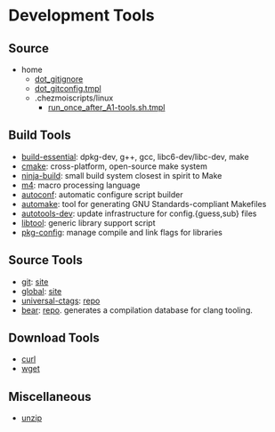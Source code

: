 # Development Tools

## Source

- home
  - [dot_gitignore](../home/dot_gitignore)
  - [dot_gitconfig.tmpl](../home/dot_gitconfig.tmpl)
  - .chezmoiscripts/linux
    - [run_once_after_A1-tools.sh.tmpl](../home/.chezmoiscripts/linux/run_once_after_A1-tools.sh.tmpl)

## Build Tools

- [build-essential](https://packages.ubuntu.com/search?keywords=build-essential): dpkg-dev, g++, gcc, libc6-dev/libc-dev, make
- [cmake](https://packages.ubuntu.com/search?keywords=cmake): cross-platform, open-source make system
- [ninja-build](https://packages.ubuntu.com/search?keywords=ninja-build): small build system closest in spirit to Make
- [m4](https://packages.ubuntu.com/search?keywords=m4): macro processing language
- [autoconf](https://packages.ubuntu.com/search?keywords=autoconf): automatic configure script builder
- [automake](https://packages.ubuntu.com/search?keywords=automake): tool for generating GNU Standards-compliant Makefiles
- [autotools-dev](https://packages.ubuntu.com/search?keywords=autotools-dev): update infrastructure for config.{guess,sub} files
- [libtool](https://packages.ubuntu.com/search?keywords=libtool): generic library support script
- [pkg-config](https://packages.ubuntu.com/search?keywords=pkg-config): manage compile and link flags for libraries

## Source Tools

- [git](https://packages.ubuntu.com/search?keywords=git): [site](https://git-scm.com/)
- [global](https://packages.ubuntu.com/search?keywords=global): [site](https://www.gnu.org/software/global/)
- [universal-ctags](https://packages.ubuntu.com/search?keywords=universal-ctags): [repo](https://github.com/universal-ctags/ctags)
- [bear](https://packages.ubuntu.com/search?keywords=bear): [repo](https://github.com/rizsotto/Bear). generates a compilation database for clang tooling.

## Download Tools

- [curl](https://packages.ubuntu.com/search?keywords=curl)
- [wget](https://packages.ubuntu.com/search?keywords=wget)

## Miscellaneous

- [unzip](https://packages.ubuntu.com/search?keywords=unzip)

